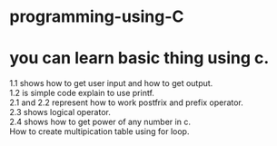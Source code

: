 # programming-using-C
# you can learn basic thing using c.<br>
1.1 shows how to get user input and how to get output.<br>
1.2 is simple code explain to use printf.<br>
2.1 and 2.2 represent how to work postfrix and prefix operator.<br>
2.3 shows logical operator.<br>
2.4 shows how to get power of any number in c.<br>
How to create multipication table using for loop.<br>
